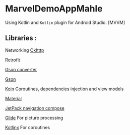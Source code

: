 # MarvelDemoAppMahle
Using Kotlin and `Kotlin` plugin for Android Studio.
[MVVM]

## Libraries :

Networking
[Okhttp](https://square.github.io/okhttp/)

[Retrofit](http://square.github.io/retrofit/)

[Gson converter](https://github.com/square/retrofit/tree/master/retrofit-converters/gson)

[Gson](https://github.com/google/gson)

[Koin](https://insert-koin.io/) Coroutines, dependencies injection and view models

[Material](https://github.com/material-components/material-components-android)

[JetPack navigation compose](https://developer.android.com/guide/navigation)

[Glide](https://github.com/bumptech/glide) For picture processing

[Kotlinx](https://github.com/Kotlin/kotlinx.coroutines) For coroutines
